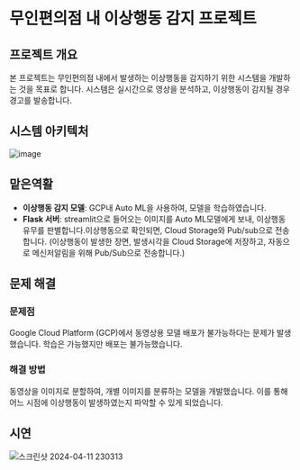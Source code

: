 # 무인편의점 내 이상행동 감지 프로젝트
## 프로젝트 개요

본 프로젝트는 무인편의점 내에서 발생하는 이상행동을 감지하기 위한 시스템을 개발하는 것을 목표로 합니다. 시스템은 실시간으로 영상을 분석하고, 이상행동이 감지될 경우 경고를 발송합니다. 

## 시스템 아키텍처

![image](https://github.com/wooodio/abnormal_detection/assets/127821186/3ff16199-7bd2-4412-8cca-e9a289d23686)

## 맡은역활

- **이상행동 감지 모델**: GCP내 Auto ML을 사용하여, 모델을 학습하였습니다.
- **Flask 서버**: streamlit으로 들어오는 이미지를 Auto ML모델에게 보내, 이상행동 유무를 판별합니다.이상행동으로 확인되면, Cloud Storage와 Pub/sub으로 전송합니다.
  (이상행동이 발생한 장면, 발생시각을 Cloud Storage에 저장하고, 자동으로 메신저알림을 위해 Pub/Sub으로 전송합니다.)

## 문제 해결

### 문제점
Google Cloud Platform (GCP)에서 동영상용 모델 배포가 불가능하다는 문제가 발생했습니다. 학습은 가능했지만 배포는 불가능했습니다.

### 해결 방법
동영상을 이미지로 분할하여, 개별 이미지를 분류하는 모델을 개발했습니다. 이를 통해 어느 시점에 이상행동이 발생하였는지 파악할 수 있게 되었습니다. 

## 시연
![스크린샷 2024-04-11 230313](https://github.com/wooodio/abnormal_detection/assets/127821186/8635f300-663c-4176-a851-8ef9c229bf5b)
